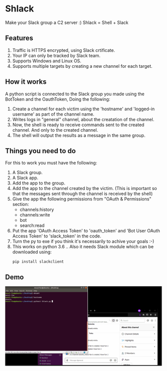 # Shlack
Make your Slack group a C2 server :)
Shlack = Shell + Slack

## Features
1. Traffic is HTTPS encrypted, using Slack crtificate.
2. Your IP can only be tracked by Slack team.
3. Supports Windows and Linux OS.
4. Supports multiple targets by creating a new channel for each target.

## How it works
A python script is connected to the Slack group you made using the BotToken and the OauthToken, Doing the following:
1. Create a channel for each victim using the 'hostname' and 'logged-in username' as part of the channel name.
2. Writes logs in "general" channel, about the creatation of the channel.
3. Now, the shell is ready to receive commands sent to the created channel. And only to the created channel.
4. The shell will output the results as a message in the same group.

## Things you need to do
For this to work you must have the following:
1. A Slack group.
2. A Slack app.
3. Add the app to the group.
4. Add the app to the channel created by the victim. (This is important so that the messages sent through the channel is received by the shell)
5. Give the app the following permissions from "OAuth & Permissions" section:
   - channels:history
   - channels:write
   - bot
   - search:read
6. Put the app 'OAuth Access Token' to 'oauth_token' and 'Bot User OAuth Access Token' to 'slack_token' in the code.
7. Turn the py to exe if you think it's necessarily to achive your goals :-)
8. This works on python 3.6 .. Also it needs Slack module which can be downloaded using:
    ```
    pip install slackclient
    ```
    
## Demo
![](Demo.gif)
